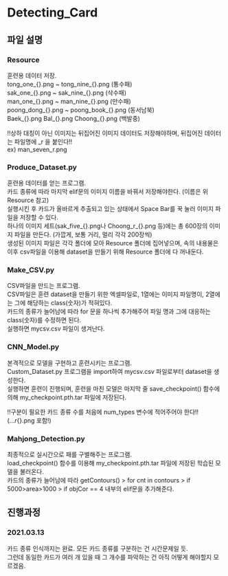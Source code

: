 # Detecting_Card   
   
## 파일 설명   
   
### Resource   
훈련용 데이터 저장.   
tong_one_{}.png ~ tong_nine_{}.png (통수패)   
sak_one_{}.png ~ sak_nine_{}.png (삭수패)   
man_one_{}.png ~ man_nine_{}.png (만수패)   
poong_dong_{}.png ~ poong_book_{}.png (동서남북)   
Baek_{}.png Bal_{}.png Choong_{}.png (백발중)   
   
!!상하 대칭이 아닌 이미지는 뒤집어진 이미지 데이터도 저장해야하며, 뒤집어진 데이터는 파일명에 _r 을 붙인다!!   
ex) man_seven_r.png   
   
   
### Produce_Dataset.py   
훈련용 데이터를 얻는 프로그램.   
카드 종류에 따라 마지막 elif문의 이미지 이름을 바꿔서 저장해야한다. (이름은 위 Resource 참고)   
실행시킨 후 카드가 올바르게 추출되고 있는 상태에서 Space Bar를 꾹 눌러 이미지 파일을 저장할 수 있다.   
하나의 이미지 세트(sak_five_{}.png나 Choong_r_{}.png 등)에는 총 600장의 이미지 파일을 만든다. (가깝게, 보통 거리, 멀리 각각 200장씩)   
생성된 이미지 파일은 각각 폴더에 모아 Resource 폴더에 집어넣으며, 속의 내용물은 이후 csv파일을 이용해 dataset을 만들기 위해 Resource 폴더에 다 꺼내둔다.   
   
   
### Make_CSV.py   
CSV파일을 만드는 프로그램.   
CSV파일은 훈련 dataset을 만들기 위한 엑셀파일로, 1열에는 이미지 파일명이, 2열에는 그에 해당하는 class(숫자)가 적혀있다.   
카드의 종류가 늘어남에 따라 for 문을 하나씩 추가해주어 파일 명과 그에 대응하는 class(숫자)를 수정하면 된다.   
실행하면 mycsv.csv 파일이 생겨난다.   
   
   
### CNN_Model.py   
본격적으로 모델을 구현하고 훈련시키는 프로그램.   
Custom_Dataset.py 프로그램을 import하여 mycsv.csv 파일로부터 dataset을 생성한다.   
실행하면 훈련이 진행되며, 훈련을 마친 모델은 마지막 줄 save_checkpoint() 함수에 의해 my_checkpoint.pth.tar 파일에 저장된다.   
   
!!구분이 필요한 카드 종류 수를 처음에 num_types 변수에 적어주어야 한다!! (..._r_{}.png 포함!)   
   
   
### Mahjong_Detection.py   
최종적으로 실시간으로 패를 구별해주는 프로그램.   
load_checkpoint() 함수를 이용해 my_checkpoint.pth.tar 파일에 저장된 학습된 모델을 불러온다.   
카드의 종류가 늘어남에 따라 getContours() > for cnt in contours > if 5000>area>1000 > if objCor == 4 내부의 elif문을 추가해준다.   
   
   
   
## 진행과정   
   
### 2021.03.13   
카드 종류 인식까지는 완료. 모든 카드 종류를 구분하는 건 시간문제일 듯.   
그런데 동일한 카드가 여러 개 있을 때 그 개수를 파악하는 건 아직 어떻게 해야할지 모르겠음.   
   
